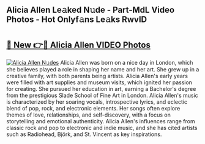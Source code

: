 ## Alicia Allen Le𝚊ked N𝚞de - Part-MdL Video Photos - Hot Onlyf𝚊ns Le𝚊ks RwvID

# <h2><a href="http://ab26147.deff.icu/?id=Alicia+Allen">🔗 New 👉🔴 Alicia Allen VIDEO Photos</a></h2>

[![Alicia Allen N𝚞des](https://i.imgur.com/rIISA9y.gif)](http://ab26147.deff.icu/?id=Alicia+Allen)
Alicia Allen was born on a nice day in London, which she believes played a role in shaping her name and her art. She grew up in a creative family, with both parents being artists. Alicia Allen's early years were filled with art supplies and museum visits, which ignited her passion for creating. She pursued her education in art, earning a Bachelor's degree from the prestigious Slade School of Fine Art in London. Alicia Allen's music is characterized by her soaring vocals, introspective lyrics, and eclectic blend of pop, rock, and electronic elements. Her songs often explore themes of love, relationships, and self-discovery, with a focus on storytelling and emotional authenticity. Alicia Allen's influences range from classic rock and pop to electronic and indie music, and she has cited artists such as Radiohead, Björk, and St. Vincent as key inspirations.
